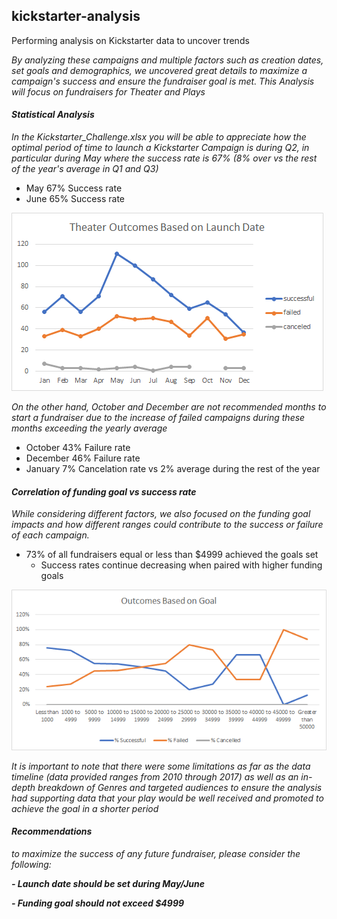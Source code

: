 ## kickstarter-analysis
Performing analysis on Kickstarter data to uncover trends

*By analyzing these campaigns and multiple factors such as creation dates, set goals and demographics, we uncovered great details to maximize a campaign's success and ensure the fundraiser goal is met. This Analysis will focus on fundraisers for Theater and Plays*

#### ***Statistical Analysis***

*In the Kickstarter_Challenge.xlsx you will be able to appreciate how the optimal period of time to launch a Kickstarter Campaign is during Q2, in particular during May where the success rate is 67% (8% over vs the rest of the year's average in Q1 and Q3)*

- May 67% Success rate
- June 65% Success rate

![image_name](https://github.com/blankquintana15/kickstarter-analysis/blob/master/Resources/Theather_Outcomes_vs_Launch.png)

*On the other hand, October and December are not recommended months to start a fundraiser due to the increase of failed campaigns during these months exceeding the yearly average*

- October 43% Failure rate
- December 46% Failure rate
- January 7% Cancelation rate vs 2% average during the rest of the year

#### ***Correlation of funding goal vs success rate***

*While considering different factors, we also focused on the funding goal impacts and how different ranges could contribute to the success or failure of each campaign.*

- 73% of all fundraisers equal or less than $4999 achieved the goals set
    - Success rates continue decreasing when paired with higher funding goals
    
![image_name](https://github.com/blankquintana15/kickstarter-analysis/blob/master/Resources/Outcomes_vs_Goals.png) 
    
*It is important to note that there were some limitations as far as the data timeline (data provided ranges from 2010 through 2017) as well as an in-depth breakdown of Genres and targeted audiences to ensure  the analysis had supporting data that your play would be well received and promoted to achieve the goal in a shorter period*
    
#### ***Recommendations***

*to maximize the success of any future fundraiser, please consider the following:*

***- Launch date should be set during May/June***

***- Funding goal should not exceed $4999***
